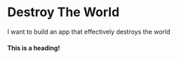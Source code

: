 # Destroy The World
I want to build an app that effectively destroys the world 

#### This is a heading!
